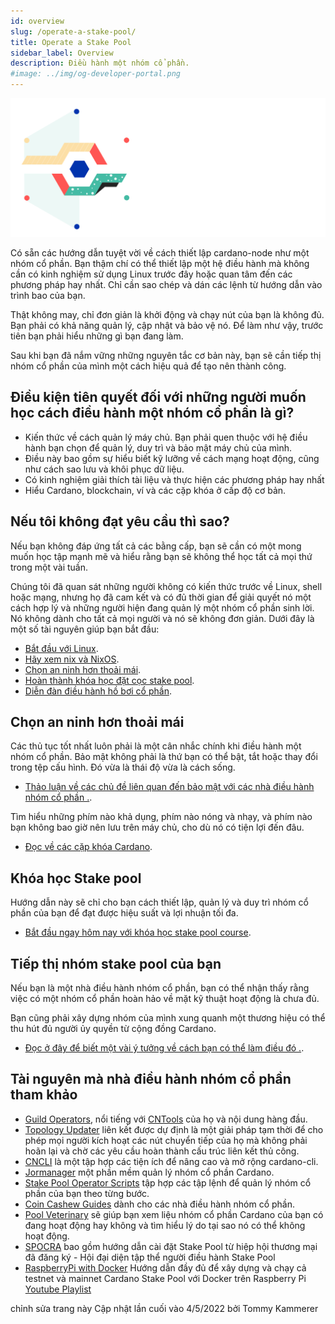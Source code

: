 ```yaml
---
id: overview
slug: /operate-a-stake-pool/
title: Operate a Stake Pool
sidebar_label: Overview
description: Điều hành một nhóm cổ phần.
#image: ../img/og-developer-portal.png
---
```


![Cardano Operate a Stake Pool](../../static/img/card-operate-a-stake-pool-title.svg)

Có sẵn các hướng dẫn tuyệt vời về cách thiết lập cardano-node như một nhóm cổ phần. Bạn thậm chí có thể thiết lập một hệ điều hành mà không cần có kinh nghiệm sử dụng Linux trước đây hoặc quan tâm đến các phương pháp hay nhất. Chỉ cần sao chép và dán các lệnh từ hướng dẫn vào trình bao của bạn.

Thật không may, chỉ đơn giản là khởi động và chạy nút của bạn là không đủ. Bạn phải có khả năng quản lý, cập nhật và bảo vệ nó. Để làm như vậy, trước tiên bạn phải hiểu những gì bạn đang làm.

Sau khi bạn đã nắm vững những nguyên tắc cơ bản này, bạn sẽ cần tiếp thị nhóm cổ phần của mình một cách hiệu quả để tạo nên thành công.

## Điều kiện tiên quyết đối với những người muốn học cách điều hành một nhóm cổ phần là gì?
- Kiến thức về cách quản lý máy chủ. Bạn phải quen thuộc với hệ điều hành bạn chọn để quản lý, duy trì và bảo mật máy chủ của mình.
- Điều này bao gồm sự hiểu biết kỹ lưỡng về cách mạng hoạt động, cũng như cách sao lưu và khôi phục dữ liệu.
- Có kinh nghiệm giải thích tài liệu và thực hiện các phương pháp hay nhất
- Hiểu Cardano, blockchain, ví và các cặp khóa ở cấp độ cơ bản.

## Nếu tôi không đạt yêu cầu thì sao?
Nếu bạn không đáp ứng tất cả các bằng cấp, bạn sẽ cần có một mong muốn học tập mạnh mẽ và hiểu rằng bạn sẽ không thể học tất cả mọi thứ trong một vài tuần.

Chúng tôi đã quan sát những người không có kiến ​​thức trước về Linux, shell hoặc mạng, nhưng họ đã cam kết và có đủ thời gian để giải quyết nó một cách hợp lý và những người hiện đang quản lý một nhóm cổ phần sinh lời. Nó không dành cho tất cả mọi người và nó sẽ không đơn giản. Dưới đây là một số tài nguyên giúp bạn bắt đầu:

- [Bắt đầu với Linux](https://ubuntu.com/tutorials/command-line-for-beginners#1-overview).
- [Hãy xem nix và NixOS](https://nixos.org).
- [Chọn an ninh hơn thoải mái](#Chọn-an-ninh-hơn-thoải-mái).
- [Hoàn thành khóa học đặt cọc stake pool](#stake-pool-course).
- [Diễn đàn điều hành hồ bơi cổ phần](https://forum.cardano.org/c/staking-delegation/156).

## Chọn an ninh hơn thoải mái
Các thủ tục tốt nhất luôn phải là một cân nhắc chính khi điều hành một nhóm cổ phần. Bảo mật không phải là thứ bạn có thể bật, tắt hoặc thay đổi trong tệp cấu hình. Đó vừa là thái độ vừa là cách sống.
- [Thảo luận về các chủ đề liên quan đến bảo mật với các nhà điều hành nhóm cổ phần .](https://forum.cardano.org/c/staking-delegation/stake-pool-security/157).

Tìm hiểu những phím nào khả dụng, phím nào nóng và nhạy, và phím nào bạn không bao giờ nên lưu trên máy chủ, cho dù nó có tiện lợi đến đâu.
- [Đọc về các cặp khóa Cardano](cardano-key-pairs).


## Khóa học Stake pool
Hướng dẫn này sẽ chỉ cho bạn cách thiết lập, quản lý và duy trì nhóm cổ phần của bạn để đạt được hiệu suất và lợi nhuận tối đa.
- [Bắt đầu ngay hôm nay với khóa học stake pool course](../stake-pool-course/).

## Tiếp thị nhóm stake pool của bạn
Nếu bạn là một nhà điều hành nhóm cổ phần, bạn có thể nhận thấy rằng việc có một nhóm cổ phần hoàn hảo về mặt kỹ thuật hoạt động là chưa đủ.

Bạn cũng phải xây dựng nhóm của mình xung quanh một thương hiệu có thể thu hút đủ người ủy quyền từ cộng đồng Cardano.
- [Đọc ở đây để biết một vài ý tưởng về cách bạn có thể làm điều đó .](marketing-stake-pool).

## Tài nguyên mà nhà điều hành nhóm cổ phần tham khảo
- [Guild Operators](https://cardano-community.github.io/guild-operators), nổi tiếng với [CNTools](https://cardano-community.github.io/guild-operators/#/Scripts/cntools) của họ và nội dung hàng đầu. 
- [Topology Updater](https://cardano-community.github.io/guild-operators/#/Scripts/topologyupdater) liên kết được dự định là một giải pháp tạm thời để cho phép mọi người kích hoạt các nút chuyển tiếp của họ mà không phải hoãn lại và chờ các yêu cầu hoàn thành cấu trúc liên kết thủ công.
- [CNCLI](https://github.com/AndrewWestberg/cncli) là một tập hợp các tiện ích để nâng cao và mở rộng cardano-cli.
- [Jormanager](https://bitbucket.org/muamw10/jormanager/src/develop/) một phần mềm quản lý nhóm cổ phần Cardano.
- [Stake Pool Operator Scripts](https://github.com/gitmachtl/scripts) tập hợp các tập lệnh để quản lý nhóm cổ phần của bạn theo từng bước.
- [Coin Cashew Guides](https://www.coincashew.com/coins/overview-ada/guide-how-to-build-a-haskell-stakepool-node) dành cho các nhà điều hành nhóm cổ phần.
- [Pool Veterinary](http://pool.vet) sẽ giúp bạn xem liệu nhóm cổ phần Cardano của bạn có đang hoạt động hay không và tìm hiểu lý do tại sao nó có thể không hoạt động.
- [SPOCRA](https://members.spocra.io) bao gồm hướng dẫn cài đặt Stake Pool từ hiệp hội thương mại đã đăng ký - Hội đại diện tập thể người điều hành Stake Pool
- [RaspberryPi with Docker](https://github.com/speedwing/cardano-staking-pool-edu)  Hướng dẫn đầy đủ để xây dựng và chạy cả testnet và mainnet Cardano Stake Pool với Docker trên Raspberry Pi [Youtube Playlist](https://www.youtube.com/playlist?list=PLBhbLwOuj0DfTnneuG3vyoDHY7Dv_aiyq)


chỉnh sửa trang này
Cập nhật lần cuối vào 4/5/2022 bởi Tommy Kammerer